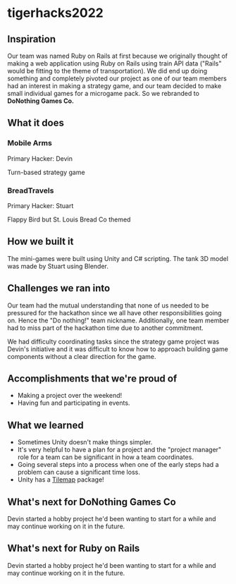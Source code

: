 # tigerhacks2022

## Inspiration
Our team was named Ruby on Rails at first because we originally thought of making a web application using Ruby on Rails using train API data ("Rails" would be fitting to the theme of transportation).
We did end up doing something and completely pivoted our project as one of our team members had an interest in making a strategy game, and our team decided to make small individual games for a microgame pack. So we rebranded to **DoNothing Games Co.**

## What it does
### Mobile Arms
Primary Hacker: Devin

Turn-based strategy game

### BreadTravels
Primary Hacker: Stuart

Flappy Bird but St. Louis Bread Co themed

## How we built it
The mini-games were built using Unity and C# scripting.
The tank 3D model was made by Stuart using Blender.

## Challenges we ran into
Our team had the mutual understanding that none of us needed to be pressured for the hackathon since we all have other responsibilities going on. Hence the "Do nothing!" team nickname. Additionally, one team member had to miss part of the hackathon time due to another commitment.

We had difficulty coordinating tasks since the strategy game project was Devin's initiative and it was difficult to know how to approach building game components without a clear direction for the game.

## Accomplishments that we're proud of
- Making a project over the weekend! 
- Having fun and participating in events.

## What we learned
- Sometimes Unity doesn't make things simpler. 
- It's very helpful to have a plan for a project and the "project manager" role for a team can be significant in how a team coordinates.
- Going several steps into a process when one of the early steps had a problem can cause a significant time loss.
- Unity has a [Tilemap](https://docs.unity3d.com/Manual/class-Tilemap.html) package!

## What's next for DoNothing Games Co
Devin started a hobby project he'd been wanting to start for a while and may continue working on it in the future.

## What's next for Ruby on Rails
Devin started a hobby project he'd been wanting to start for a while and may continue working on it in the future.

